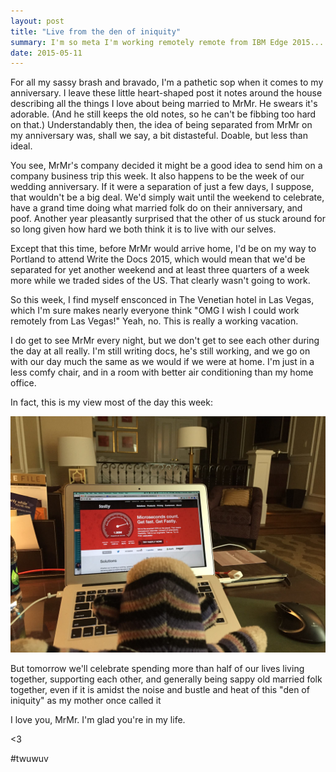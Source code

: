 ```yaml
---
layout: post
title: "Live from the den of iniquity"
summary: I'm so meta I'm working remotely remote from IBM Edge 2015...
date: 2015-05-11
---
```


For all my sassy brash and bravado, I'm a pathetic sop when it comes to my anniversary. I leave these little heart-shaped post it notes around the house describing all the things I love about being married to MrMr. He swears it's adorable. (And he still keeps the old notes, so he can't be fibbing too hard on that.) Understandably then, the idea of being separated from MrMr on my anniversary was, shall we say, a bit distasteful. Doable, but less than ideal.

You see, MrMr's company decided it might be a good idea to send him on a company business trip this week. It also happens to be the week of our wedding anniversary. If it were a separation of just a few days, I suppose, that wouldn't be a big deal. We'd simply wait until the weekend to celebrate, have a grand time doing what married folk do on their anniversary, and poof. Another year pleasantly surprised that the other of us stuck around for so long given how hard we both think it is to live with our selves.

Except that this time, before MrMr would arrive home, I'd be on my way to Portland to attend Write the Docs 2015, which would mean that we'd be separated for yet another weekend and at least three quarters of a week more while we traded sides of the US. That clearly wasn't going to work.

So this week, I find myself ensconced in The Venetian hotel in Las Vegas, which I'm sure makes nearly everyone think "OMG I wish I could work remotely from Las Vegas!" Yeah, no. This is really a working vacation. 

I do get to see MrMr every night, but we don't get to see each other during the day at all really. I'm still writing docs, he's still working, and we go on with our day much the same as we would if we were at home. I'm just in a less comfy chair, and in a room with better air conditioning than my home office. 

In fact, this is my view most of the day this week:

<img src="/img/clarabelle-hotel-room.png" alt="My view from The Venetian hotel" width="600">

But tomorrow we'll celebrate spending more than half of our lives living together, supporting each other, and generally being sappy old married folk together, even if it is amidst the noise and bustle and heat of this "den of iniquity" as my mother once called it

I love you, MrMr. I'm glad you're in my life.

<3

\#twuwuv
